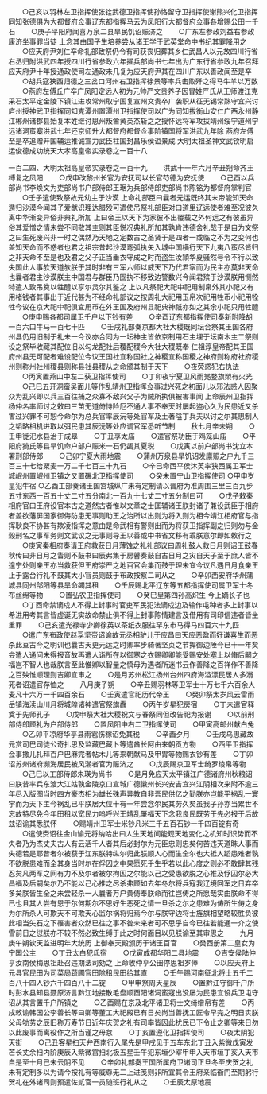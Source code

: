 <!-- { "loadSidebar": true } -->
　　○己亥以羽林左卫指挥使张铨武德卫指挥使孙恪留守卫指挥使谢熊兴化卫指挥同知张德俱为大都督府佥事辽东都指挥马云为凤阳行大都督府佥事各增赐公田一千石
　　○庚子平阳府闻喜万泉二县旱民饥诏赈济之
　　○广东左参政刘益右参政康济坐事罪当徒  上念其由国子生培养尝从诸王学于武英堂命中书纪其罪降用之
　　○应天府尹刘仁卒命礼部致祭仍令有司获丧归葬其乡仁武昌人以元故四川行省右丞归附洪武四年授四川行省参政六年擢兵部尚书七年出为广东行省参政九年召拜应天府尹十年授通政使司左通政未几复为应天府尹其在四川广东以善政闻至是卒
　　○胡兵寇狭西归德之三岔口河州右卫指挥徐景等率兵击败歼之得马牛羊以万数
　　○燕府左傅丘广卒广凤阳定远人初为元帅严文贵养子因冒姓严氏从王师渡江克采石太平定金陵下镇江进攻常州取宁国复宣州文贵卒广袭职从征无锡常熟守宜兴讨庐州授神武卫指挥同知克潭州置潭州卫指挥使司以广为同知拔衡山安仁广西永州静江郴州诸郡县始复本姓继讨思州叛酋黄英杰斩之之授怀远将军攻拔靖州绥宁道州宁远诸洞蛮寨洪武七年还京师升大都督府都督佥事阶镇国将军洪武九年除  燕府左傅至是卒追赠开国辅运推诚宣力武臣柱国封昌乐侯谥景成
大明太祖圣神文武钦明启运俊德成功统天大孝高皇帝实录卷之一百十八

一百二四、大明太祖高皇帝实录卷之一百十九
　　洪武十一年六月辛丑朔命齐王榑复之凤阳
　　○戊申改黎州长官为安抚司以长官芍德为安抚使
　　○己酉以兵部尚书李焕文为吏部尚书户部侍郎王琚为兵部侍郎吏部尚书陈铭为都督府掌判官
　　○壬子遣使致祭故元幼主于沙漠  上命礼部臣曰曩者元运既终其末帝能知天命遁归沙漠今闻其子爱猷识理达腊殁可遣使吊祭礼部臣对曰道里辽远使者难至况彼久离中华渐变异俗非典礼所加  上曰帝王以天下为家彼不出覆载之外何远之有彼虽异俗其爱憎之情未尝不同敬其主则其臣悦况典礼所加其孰肯违德舍礼哉于是自为文祭之曰生死废兴非一时之偶然乃天地之定数古之圣贤于是四者一或临之不为之变何也盖知天命而不惑者也君之祖宗昔起沙漠弯弧执矢入城中国横行天下九夷八蛮尽皆归之非天命不至是也及君之父子正当垂衣守成之时而盗生汝頴华夏骚然号令不行以致失国此人事欤天道欤朕于其时非有三军六师以威天下乃代君家而为民主亦莫非天命也曩者君主沙漠朕主中国君与群臣乃固执不移致边警数兴今闻君殡于沙漠朕用恻然特遣人致吊奠以牲醴以亨尔灵尔其鉴之  上以凡祭祀大祀中祀用制帛外其小祀又有用楮钱者其事出于近代甚为不经命礼部议之按周礼大祀用玉帛次祀用牲币小祀用牷牲今议在京大祀中祀俱宜用币在外王国及府州县祀典神祇亦如之其余小祀只用牲醴
　　○庚申赐各都司属卫千户以下钞有差
　　○辛酉辽东都指挥使司奏新附降胡一百六口牛马一百七十匹
　　○壬戌礼部奏京都大社大稷既同坛合祭其王国各府州县仍用旧制于礼未一今议亦合同为一坛神主皆依京制用石主埋于坛南木主二祭则设之祭毕收藏其配位旧以勾龙配社后稷配稷今大社大稷既奉  仁祖淳皇帝配其王国府州县无可配者难设配位今议王国社宜称国社之神稷宜称国稷之神府则称府社府稷州则称州社州稷县则称县社县稷从之命颁其制于天下
　　○夜荧惑犯右执法
　　○丙寅置燕山中左二获卫指挥使司
　　○丁卯夜宁夏卫风雨兠鍪旗槊有火光
　　○己巳五开洞蛮吴面儿等作乱靖州卫指挥佥事过兴死之初面儿以邪法惑人因聚众为乱兴即以兵三百往捕之众寡不敌兴父子为贼所执俱被害事闻  上命辰州卫指挥杨仲名率师讨之敕曰三苗无道倚恃险厄不通人事不奉天时屡起盗心久为民患近又杀害过兴罪不可恕今命尔为总兵官率辰沅等处官军及土著隘丁兵夫以讨之尔其思制人之韬略相机进取以弭民患其辰沅等处应调官军悉听节制
　　秋七月辛未朔
　　○壬申徙汜水县治于成皋
　　○丁丑享太庙
　　○遣官祭功臣于鸡笼山庙
　　○平阳府猗氏等县旱饥命户部户赈米一石仍蠲其夏税
　　○戊寅以前户部尚书沈立本署刑部侍郎
　　○己卯宁夏大雨地震
　　○蒲州万泉县旱饥诏发廪赈之户九千三百三十七给粟麦一万二千七百三十九石
　　○辛巳命西平侯沐英率狭西属卫军士城岷州置岷州卫镇之又置碾北卫指挥使司
　　○癸未置宁山卫指挥使司
○甲申岁星犯牛宿
○乙酉工部奏诸王国宫城纵广未有定制请以晋府为准周围三里三百九步五寸东西一百五十丈二寸五分南北一百九十七丈二寸五分制曰可
　　○戊子敕秦相府官曰王府设官本古之道然古者惟以文章之士匡辅诸王朕封诸子兼设武臣于相府者盖欲藩屏国家御侮防患无事则助王之治所以出则为将入则为相今靖江相府官与指挥耿良不协甚有欺凌指挥之意由是命武相有警则出而为将获卫指挥副之归则勿与金榖刑名之事军务则文武议之无事则导王以善或中书省文移有乖朕意尔即如敕行之
　　○庚寅秦相府奏请王府救获日月薄蚀之礼礼部议曰周礼鼓人救日月则诏王鼓春秋传曰非日月之眚则不鼓书曰辰弗集于房瞽奏鼓自古日月之灾自天子至于庶人皆不遑宁处则亲王亦当救获但王府崇严之地百官会集而鼓于理未宜今议凡遇日月食亲王止于露台行礼不鼓其大小官员则鼓于布政按察二司从之
　　○辛卯西安府华州蒲城县同州郃阳等县旱命蠲其租
　　○壬辰赐北平辽东等五都指挥使司属卫军士冬布丝绵等物
　　○置弘农卫指挥使司
　　○癸巳皇第四孙高炽生  今上嫡长子也
　　○丁酉命禁谪戍人不得上封事时官吏军民犯法谪戍边及输作屯种者多上封事以希进用考其言皆虚诞无实故命禁止俱不得上封事陈情建言及借用有司印信违者皆坐重罪
　　○己亥遣光禄寺少卿徐英以茶纸衣服往罕东市马得马四百六十九匹
　　○遣广东布政使赵孠坚赍诏谕故元丞相驴儿于应昌曰天应恶盈而好谦喜生而恶杀此亘古今之明训也曩古天更元运之时卿率步骑著坚贞之节捍御边陲今已十一年矣尝遣人通问未得报音故再遣人诣所在以御寒之衣赐卿卿能受赐安处塞上以脩后嗣之福岂不智人也哉朕言至此惟卿以智量之慎毋为遇者所迷书云作善降之百祥作不善降之百殃惟顺理则吉卿宜审之
　　○是月苏州松江扬州台州四府海溢漂民居人多溺死者诏遣官存恤之
　　八月庚子朔
　　○辛丑赐羽林等卫军士十万七千六百余人麦凡十六万一千四百余石
　　○壬寅遣官祀历代帝王
　　○癸卯祭太岁风云雷雨岳镇海渎山川月将城隍诸神遣官祭旗纛
　　○丙午岁星犯房宿
　　○丁未遣官释奠于先师孔子
　　○戊申祭大社大稷祝文与春祭同但改告祀为报谢
　　○以前刑部侍郎顾礼为户部侍郎
　　○置凤阳中右二卫指挥使司
　　○甲寅高邮州献白兔
　　○乙卯平凉府华亭县雨雹伤稼诏免其税
　　○辛酉夕月
　　○壬戌乌思藏故元赏司巴司徒公奇扎思及监藏巴藏卜等遣酋长阿由来朝贡方物
　　○西平卫指挥佥事撒儿扎拜百户巴麻完者帖木儿等来朝献马及甲胄等物赐衣钞有差
　　○丁卯诏苏州诸府濒海居民被风潮者官为赈济之
　　○戊辰赐京卫军士绮罗绫帛等物
　　○己巳以工部侍郎朱瑛为尚书
　　○是月免应天太平镇江广德诸府州秋粮诏曰朕昔率兵东渡大江姑孰金陵京口宣城广德徽州长兴安吉宜兴江阴相次来附不逾三年尽入版图当时四方豪杰相为雄长殊声异教自非吾民供亿之勤朕亦岂能平祸乱一寰宇而为天下主今祸乱已平朕居大位十有一年尝念尔民其劳久矣虽我子孙亦当累世不忘故特尽免今年田租以宽民力呜呼兴王靖乱肇福天下念我良民既劳于先必报于后故兹诏谕其悉朕怀
　　○赐靖州卫军士米钞凡米三千五百石钞一千四百锭有奇
　　○遣使赍诏往金山谕元将纳哈出曰人生天地间能观天地变化之机知时识势而不失者乃为杰丈夫古人有云活千人者其后必封尔为元臣忠则忠矣何苦违天道眛人事而失德若是耶昔者尔被获于江东朕特纵尔归此朕顺人心而生全尔也大抵人蹈患难者孰不欲脱患难而全其身当时尔在俘囚之中果愿死乎生乎若以此心度之则必不敢肆其残忍矣凡两军之间有力不及尔者被尔拘囚之尔能以己之受患欲脱之心推及俘囚尔必大昌福及后嗣矣尔乃不能以己心推之尽杀弗顾如去年冬尔将兵寇我辽境回军之日弃卒多矣朕皆生全之未尝轻杀一人曩者万户黄俦奉朕命而往岂俦之所愿哉实由朕命不得已也且其人尝有恩于尔何期尔不思好生恶死之情一旦杀之尔之患难为俦所生俦之身为尔所杀人可欺天不可欺天心监尔祸将归焉今尔与朕守边将士旌旗相望略较胜负彼此相当矢石之下罹害者众然已往之事不咎未来者可不思乎自今已往若能通一介之使雪前日之愆朕亦不较不然必致生缚于此之时何面目以见朕谕至其审思之
　　九月庚午朔钦天监进明年大统历  上御奉天殿颁历于诸王百官
　　○癸酉册第二皇女为宁国公主
　　○丁丑太白犯氐宿
　　○戊寅成都华阳二县地震
　　○吉安侯陆仲亨汝南侯梅思祖赴召违期法司劾之  上命收仲亨公田停思祖岁俸
　　○以应天府上元县官民田为司菜局蔬圃官田除租民田给其直
　　○壬午赐河南征北将士五千二百八十四人钞六千四百八十二锭
　　○甲申祭周天星辰
　　○置黔江守御千户所时彭水县知县聂原济言黔江地接散毛盘顺酉阳诸洞蛮寇出没屡为民患宜设兵卫屯守诏从其言置千户所镇之
　　○乙酉赐在京及北平诸卫将士文绮缯帛有差
　　○丙戌敕谕韩国公李善长等曰卿等董工大祀殿已有日矣尚当善抚工匠令早完之明日实朕父母劬劳之辰旧称万寿节日近年庆贺之礼有司率皆因此扰民已下令止之卿等来日勿以此废事而离役作之所当谨之毋怠
　　○丁亥置遵化卫指挥使司
　　○夜太阴犯天街
　　○己丑客星扫天弁西南行入尾先是甲戌见于五车东北丁丑入紫微戊寅发芒长丈余扫内阶庚辰入紫微宫扫北极五星壬午犯东垣少宰甲申入天市垣丁亥入天市自是至十月己未云阴不见
　　○辛卯礼部奏王国所属府卫诸司正旦冬至庆贺之礼未有定制多以为请今按礼有等威尊无二上进笺则非所宜其令王府亲临衙门至期躬行贺礼在外诸司则预遣佐贰官一员随班行礼从之
　　○壬辰太原地震
